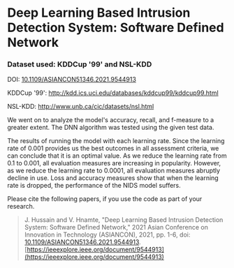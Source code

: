 # Deep Learning Based Intrusion Detection System: Software Defined Network

### Dataset used: KDDCup '99' and NSL-KDD

DOI: [10.1109/ASIANCON51346.2021.9544913](https://doi.org/10.1109/ASIANCON51346.2021.9544913)

KDDCup '99': http://kdd.ics.uci.edu/databases/kddcup99/kddcup99.html

NSL-KDD: http://www.unb.ca/cic/datasets/nsl.html

We went on to analyze the model's accuracy, recall, and f-measure to a greater extent. The DNN algorithm was tested using the given test data.

The results of running the model with each learning rate. Since the learning rate of 0.001 provides us the best outcomes in all assessment criteria, we can conclude that it is an optimal value. As we reduce the learning rate from 0.1 to 0.001, all evaluation measures are increasing in popularity. However, as we reduce the learning rate to 0.0001, all evaluation measures abruptly decline in use. Loss and accuracy measures show that when the learning rate is dropped, the performance of the NIDS model suffers.


Please cite the following papers, if you use the code as part of your research.

> J. Hussain and V. Hnamte, "Deep Learning Based Intrusion Detection System: Software Defined Network," 2021 Asian Conference on Innovation in Technology (ASIANCON), 2021, pp. 1-6, doi: [10.1109/ASIANCON51346.2021.9544913](https://doi.org/10.1109/ASIANCON51346.2021.9544913). [https://ieeexplore.ieee.org/document/9544913](https://ieeexplore.ieee.org/document/9544913)

